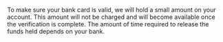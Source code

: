 To make sure your bank card is valid, we will hold a small amount on your account. This amount will not be charged and will become available once the verification is complete. The amount of time required to release the funds held depends on your bank.
